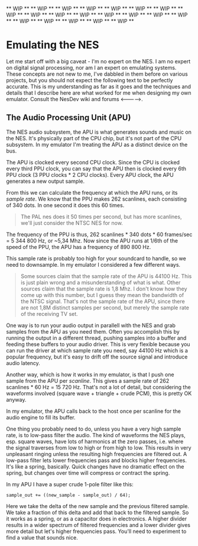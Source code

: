 ** WIP ** ** WIP ** ** WIP ** ** WIP ** ** WIP ** ** WIP ** ** WIP ** ** WIP ** ** WIP ** ** WIP ** 
** WIP ** ** WIP ** ** WIP ** ** WIP ** ** WIP ** ** WIP ** ** WIP ** ** WIP ** ** WIP ** ** WIP ** 

# Emulating the NES

Let me start off with a big caveat - I'm no expert on the NES. I am no expert on digital signal processing,
nor am I an expert on emulating systems. These concepts are not new to me, I've dabbled in them
before on various projects, but you should not expect the following text to be perfectly accurate. This is my understanding
as far as it goes and the techniques and details that I describe here are what worked for me when designing
my own emulator. Consult the NesDev wiki and forums <----->.

## The Audio Processing Unit (APU)

The NES audio subsystem, the APU is what generates sounds and music on the NES. It's physically part of the
CPU chip, but it's not part of the CPU subsystem. In my emulator I'm treating the APU as a distinct device on
the bus.

The APU is clocked every second CPU clock. Since the CPU is clocked every third PPU clock, you can say that the
APU then is clocked every 6th PPU clock (3 PPU clocks * 2 CPU clocks). Every APU clock, the APU generates a new
output sample.

From this we can calculate the frequency at which the APU runs, or its *sample rate*.
We know that the PPU makes 262 scanlines, each consisting of 340 dots. In one second it does this 60 times.

> The PAL nes does it 50 times per second, but has more scanlines, we'll just consider the NTSC NES for now.

The frequency of the PPU is thus, 262 scanlines * 340 dots * 60 frames/sec = 5 344 800 Hz, or ~5,34 Mhz.
Now since the APU runs at 1/6th of the speed of the PPU, the APU has a frequency of 890 800 Hz.

This sample rate is probably too high for your soundcard to handle, so we need to downsample.
In my emulator I considered a few different ways.

> Some sources claim that the sample rate of the APU is 44100 Hz. This is just plain wrong and a misunderstanding
of what is what. Other sources claim that the sample rate is 1,8 Mhz. I don't know how they come up with this
number, but I guess they mean the bandwidth of the NTSC signal. That's not the sample rate of the APU, since there
are not 1,8M distinct samples per second, but merely the sample rate of the receiving TV set.

One way is to run your audio output in parallell with the NES and grab samples from the APU as you need them.
Often you accomplish this by running the output in a different thread, pushing samples into a buffer and
feeding these buffers to your audio driver. This is very flexible because you can run the driver at which
sample rate you need, say 44100 Hz which is a popular frequency, but it's easy to drift off the source signal
and introduce audio latency.

Another way, which is how it works in my emulator, is that I push one sample from the APU per *scanline*.
This gives a sample rate of 262 scanlines * 60 Hz = 15 720 Hz. That's not a lot of detail, but considering
the waveforms involved (square wave + triangle + crude PCM), this is pretty OK anyway.

In my emulator, the APU calls back to the host once per scanline for the audio engine to fill its buffer.

One thing you probably need to do, unless you have a very high sample rate, is to low-pass filter the audio.
The kind of waveforms the NES plays, esp. square waves, have lots of harmonics at the zero passes, i.e. where
the signal traverses from low to high or from high to low. This results in very unpleasant ringing unless the
resulting high frequencies are filtered out.
A low-pass filter lets lower frequencies pass and blocks higher frequencies. It's like a spring, basically.
Quick changes have no dramatic effect on the spring, but changes over time will compress or contract the spring.

In my APU I have a super crude 1-pole filter like this:

`sample_out += ((new_sample - sample_out) / 64);`

Here we take the delta of the new sample and the previous filtered sample. We take a fraction of this delta and 
add that back to the filtered sample. So it works as a spring, or as a capacitor does in electronics. 
A higher divider results in a wider spectrum of filtered frequencies and a lower divider gives more detail but
let's higher frequencies pass. You'll need to experiment to find a value that sounds nice.
